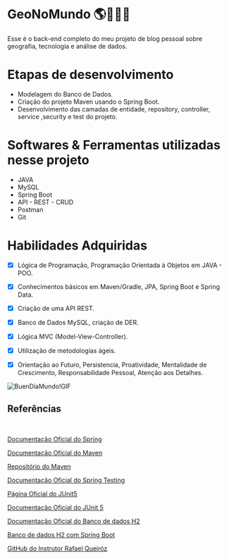# GeoNoMundo 🌎👩🏽‍💻
Esse é o back-end completo do meu projeto de blog pessoal sobre geografia, tecnologia e análise de dados. 

# Etapas de desenvolvimento
-  Modelagem do Banco de Dados.
-  Criação do projeto Maven usando o Spring Boot.
-  Desenvolvimento das camadas de entidade, repository, controller, service ,security e test do projeto.

# Softwares & Ferramentas utilizadas nesse projeto
- JAVA
- MySQL
- Spring Boot
- API - REST - CRUD
- Postman 
- Git

# Habilidades Adquiridas
- [x] Lógica de Programação, Programação Orientada à Objetos em JAVA - POO.
- [x] Conhecimentos básicos em Maven/Gradle, JPA, Spring Boot e Spring Data.
- [x] Criação de uma API REST.
- [x] Banco de Dados MySQL, criação de DER.
- [x] Lógica MVC (Model-View-Controller).
- [x] Utilização de metodologias ágeis.
- [x] Orientação ao Futuro, Persistencia, Proatividade, Mentalidade de Crescimento, Responsabilidade Pessoal, Atenção aos Detalhes.


![BuenDíaMundo!GIF](https://user-images.githubusercontent.com/97813649/157549038-c1137241-700f-4202-9ec2-1e12ebbc4831.gif)

<h2 id="ref">Referências</h2>


<br />

<a href="https://spring.io/" target="_blank">Documentação Oficial do Spring</a>

<a href="https://maven.apache.org/" target="_blank">Documentação Oficial do Maven</a>

<a href="https://mvnrepository.com/" target="_blank">Repositório do Maven</a>

<a href="https://docs.spring.io/spring-framework/docs/current/reference/html/testing.html#testing-introduction" target="_blank">Documentação Oficial do Spring Testing</a>

<a href="https://junit.org/junit5/" target="_blank">Página Oficial do JUnit5</a>

<a href="https://junit.org/junit5/docs/current/user-guide/" target="_blank">Documentação Oficial do JUnit 5</a>

<a href="https://www.h2database.com/html/main.html" target="_blank">Documentação Oficial do Banco de dados  H2</a>

<a href="https://gasparbarancelli.com/post/banco-de-dados-h2-com-spring-boot" target="_blank">Banco de dados H2 com Spring Boot</a>

<a href="https://github.com/rafaelq80/Testes_blogpessoal"  target="_blank"> GitHub do Instrutor Rafael Queiróz</a>
